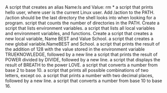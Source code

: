 A script that creates an alias Name:ls and Value: rm *
a script that prints hello user, where user is the current Linux user.
Add /action to the PATH. /action should be the last directory the shell looks into when looking for a program.
script that counts the number of directories in the PATH.
Create a script that lists environment variables.
a script that lists all local variables and environment variables, and functions.
Create a script that creates a new local variable, Name BEST and Value School.
a script that creates a new global variable.NameBEST and School.
a script that prints the result of the addition of 128 with the value stored in the environment variable TRUEKNOWLEDGE, followed by a new line
a script that prints the result of POWER divided by DIVIDE, followed by a new line.
a script that displays the result of BREATH to the power LOVE.
a script that converts a number from base 2 to base 10.
a script that prints all possible combinations of two letters, except oo.
a script that prints a number with two decimal places, followed by a new line.
 a script that converts a number from base 10 to base 16.
